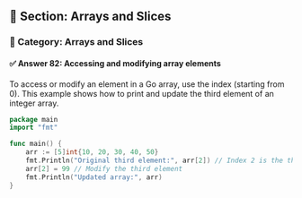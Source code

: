 ## 📘 Section: Arrays and Slices  
### 🔹 Category: Arrays and Slices  
#### ✅ Answer 82: Accessing and modifying array elements

To access or modify an element in a Go array, use the index (starting from 0). This example shows how to print and update the third element of an integer array.

```go
package main
import "fmt"

func main() {
    arr := [5]int{10, 20, 30, 40, 50}
    fmt.Println("Original third element:", arr[2]) // Index 2 is the third element
    arr[2] = 99 // Modify the third element
    fmt.Println("Updated array:", arr)
}
```
